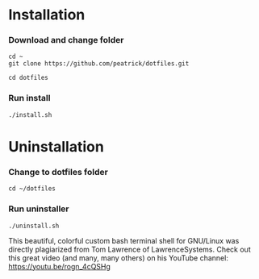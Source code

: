 # Installation
### Download and change folder
```
cd ~
git clone https://github.com/peatrick/dotfiles.git

cd dotfiles
```
### Run install
```
./install.sh
```

# Uninstallation

### Change to dotfiles folder
```
cd ~/dotfiles
```

### Run uninstaller
```
./uninstall.sh
```

This beautiful, colorful custom bash terminal shell for GNU/Linux was directly plagiarized from Tom Lawrence of LawrenceSystems.  Check out this great video (and many, many others) on his YouTube channel: https://youtu.be/rogn_4cQSHg
